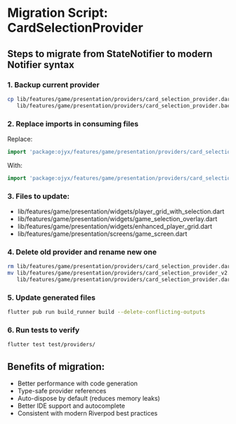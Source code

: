 # Migration Script: CardSelectionProvider

## Steps to migrate from StateNotifier to modern Notifier syntax

### 1. Backup current provider
```bash
cp lib/features/game/presentation/providers/card_selection_provider.dart \
   lib/features/game/presentation/providers/card_selection_provider.backup.dart
```

### 2. Replace imports in consuming files
Replace:
```dart
import 'package:ojyx/features/game/presentation/providers/card_selection_provider.dart';
```

With:
```dart
import 'package:ojyx/features/game/presentation/providers/card_selection_provider_v2.dart';
```

### 3. Files to update:
- lib/features/game/presentation/widgets/player_grid_with_selection.dart
- lib/features/game/presentation/widgets/game_selection_overlay.dart
- lib/features/game/presentation/widgets/enhanced_player_grid.dart
- lib/features/game/presentation/screens/game_screen.dart

### 4. Delete old provider and rename new one
```bash
rm lib/features/game/presentation/providers/card_selection_provider.dart
mv lib/features/game/presentation/providers/card_selection_provider_v2.dart \
   lib/features/game/presentation/providers/card_selection_provider.dart
```

### 5. Update generated files
```bash
flutter pub run build_runner build --delete-conflicting-outputs
```

### 6. Run tests to verify
```bash
flutter test test/providers/
```

## Benefits of migration:
- Better performance with code generation
- Type-safe provider references
- Auto-dispose by default (reduces memory leaks)
- Better IDE support and autocomplete
- Consistent with modern Riverpod best practices